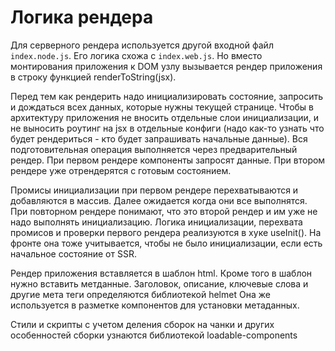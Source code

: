 # Логика рендера

Для серверного рендера используется другой входной файл `index.node.js`. Его логика схожа с `index.web.js`. 
Но вместо монтирования приложения к DOM узлу вызывается рендер приложения в строку функцией renderToString(jsx).

Перед тем как рендерить надо инициализировать состояние, запросить и дождаться всех данных, которые нужны текущей странице. 
Чтобы в архитектуру приложения не вносить отдельные слои инициализации, и не выносить роутинг на jsx в отдельные конфиги 
(надо как-то узнать что будет рендериться - кто будет запрашивать начальные данные). 
Вся подготовительная операция выполняется через предварительный рендер. При первом рендере компоненты запросят данные. 
При втором рендере уже отрендерятся с готовым состоянием. 

Промисы инициализации при первом рендере перехватываются и добавляются в массив. Далее ожидается когда они все выполнятся. 
При повторном рендере понимают, что это второй рендер и им уже не надо выполнять инициализацию. 
Логика инициализации, перехвата промисов и проверки первого рендера реализуются в хуке useInit(). 
На фронте она тоже учитывается, чтобы не было инициализации, если есть начальное состояние от SSR.  

Рендер приложения вставляется в шаблон html. Кроме того в шаблон нужно вставить метданные. Заголовок, описание, ключевые 
слова и другие мета теги определяются библиотекой helmet Она же используется в разметке компонентов для установки метаданных. 

Стили и скрипты с учетом деления сборок на чанки и других особенностей сборки узнаются библиотекой loadable-components
